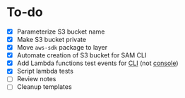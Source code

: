 # To-do

- [x] Parameterize S3 bucket name
- [x] Make S3 bucket private
- [x] Move `aws-sdk` package to layer
- [x] Automate creation of S3 bucket for SAM CLI
- [x] Add Lambda functions test events for [CLI](https://awscli.amazonaws.com/v2/documentation/api/latest/reference/lambda/invoke.html) (not [console](https://github.com/aws/serverless-application-model/issues/475))
- [x] Script lambda tests
- [ ] Review notes
- [ ] Cleanup templates
